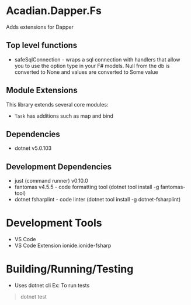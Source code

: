 # Acadian.Dapper.Fs

Adds extensions for Dapper

## Top level functions
- safeSqlConnection - wraps a sql connection with handlers that allow you to use the option type in your F# models. Null from the db is converted to None and values are converted to Some value

## Module Extensions

This library extends several core modules:

- `Task` has additions such as map and bind

## Dependencies
- dotnet v5.0.103

## Development Dependencies
- just (command runner) v0.10.0
- fantomas v4.5.5 - code formatting tool (dotnet tool install -g fantomas-tool)
- dotnet fsharplint - code linter (dotnet tool install -g dotnet-fsharplint)

# Development Tools
- VS Code
- VS Code Extension ionide.ionide-fsharp

# Building/Running/Testing
- Uses dotnet cli
Ex: To run tests
> dotnet test

